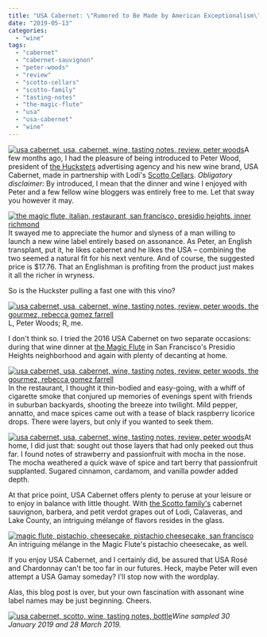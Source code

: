 ```yaml
---
title: "USA Cabernet: \"Rumored to Be Made by American Exceptionalism\""
date: "2019-05-13"
categories:
  - "wine"
tags:
  - "cabernet"
  - "cabernet-sauvignon"
  - "peter-woods"
  - "review"
  - "scotto-cellars"
  - "scotto-family"
  - "tasting-notes"
  - "the-magic-flute"
  - "usa"
  - "usa-cabernet"
  - "wine"
---
```


[![usa cabernet, usa, cabernet, wine, tasting notes, review, peter woods](https://thegourmez-wpmedia.s3.amazonaws.com/2019/05/USACab2-375x500.jpg)](https://thegourmez-wpmedia.s3.amazonaws.com/2019/05/USACab2.jpg)A few months ago, I had the pleasure of being introduced to Peter Wood, president of [the Hucksters](http://thehucksters.com/) advertising agency and his new wine brand, USA Cabernet, made in partnership with Lodi's [Scotto Cellars](https://www.scottocellars.com/). _Obligatory disclaimer:_ By introduced, I mean that the dinner and wine I enjoyed with Peter and a few fellow wine bloggers was entirely free to me. Let that sway you however it may.

[![the magic flute, italian, restaurant, san francisco, presidio heights, inner richmond](https://thegourmez-wpmedia.s3.amazonaws.com/2019/05/Magic-Flute-USA-Cabernet-001-375x500.jpg)](https://thegourmez-wpmedia.s3.amazonaws.com/2019/05/Magic-Flute-USA-Cabernet-001.jpg)It swayed me to appreciate the humor and slyness of a man willing to launch a new wine label entirely based on assonance. As Peter, an English transplant, put it, he likes cabernet and he likes the USA – combining the two seemed a natural fit for his next venture. And of course, the suggested price is $17.76. That an Englishman is profiting from the product just makes it all the richer in wryness.

So is the Huckster pulling a fast one with this vino?




<div class="caption">

[![usa cabernet, usa, cabernet, wine, tasting notes, review, peter woods, the gourmez, rebecca gomez farrell](https://thegourmez-wpmedia.s3.amazonaws.com/2019/05/Magic-Flute-USA-Cabernet-015-404x500.jpg)](https://thegourmez-wpmedia.s3.amazonaws.com/2019/05/Magic-Flute-USA-Cabernet-015.jpg) L, Peter Woods; R, me.</div>


I don't think so. I tried the 2016 USA Cabernet on two separate occasions: during that wine dinner at [the Magic Flute](http://www.magicfluteristorante.com/) in San Francisco's Presidio Heights neighborhood and again with plenty of decanting at home.

[![usa cabernet, usa, cabernet, wine, tasting notes, review, peter woods, the gourmez, rebecca gomez farrell](https://thegourmez-wpmedia.s3.amazonaws.com/2019/05/Magic-Flute-USA-Cabernet-009-489x500.jpg)](https://thegourmez-wpmedia.s3.amazonaws.com/2019/05/Magic-Flute-USA-Cabernet-009.jpg)In the restaurant, I thought it thin-bodied and easy-going, with a whiff of cigarette smoke that conjured up memories of evenings spent with friends in suburban backyards, shooting the breeze into twilight. Mild pepper, annatto, and mace spices came out with a tease of black raspberry licorice drops. There were layers, but only if you wanted to seek them.

[![usa cabernet, usa, cabernet, wine, tasting notes, review, peter woods](https://thegourmez-wpmedia.s3.amazonaws.com/2019/05/USACab3-351x500.jpg)](https://thegourmez-wpmedia.s3.amazonaws.com/2019/05/USACab3.jpg)At home, I did just that: sought out those layers that had only peeked out thus far. I found notes of strawberry and passionfruit with mocha in the nose. The mocha weathered a quick wave of spice and tart berry that passionfruit supplanted. Sugared cinnamon, cardamom, and vanilla powder added depth.

At that price point, USA Cabernet offers plenty to peruse at your leisure or to enjoy in balance with little thought. With [the Scotto family's](https://thegourmez.com/?s=scotto) cabernet sauvignon, barbera, and petit verdot grapes out of Lodi, Calaveras, and Lake County, an intriguing mélange of flavors resides in the glass.




<div class="caption">

[![magic flute, pistachio, cheesecake, pistachio cheesecake, san francisco](https://thegourmez-wpmedia.s3.amazonaws.com/2019/05/Magic-Flute-USA-Cabernet-014-500x500.jpg)](https://thegourmez-wpmedia.s3.amazonaws.com/2019/05/Magic-Flute-USA-Cabernet-014.jpg) An intriguing mélange in the Magic Flute's pistachio cheesecake, as well.</div>


If you enjoy USA Cabernet, and I certainly did, be assured that USA Rosé and Chardonnay can't be too far in our futures. Heck, maybe Peter will even attempt a USA Gamay someday? I'll stop now with the wordplay.

Alas, this blog post is over, but your own fascination with assonant wine label names may be just beginning. Cheers.

[![usa cabernet, scotto, wine, tasting notes, bottle](https://thegourmez-wpmedia.s3.amazonaws.com/2019/05/Magic-Flute-USA-Cabernet-016-375x500.jpg)](https://thegourmez-wpmedia.s3.amazonaws.com/2019/05/Magic-Flute-USA-Cabernet-016.jpg)_Wine sampled 30 January 2019 and 28 March 2019._
